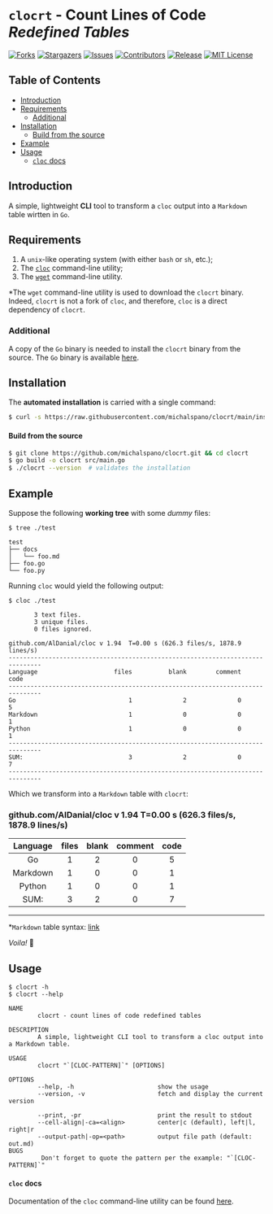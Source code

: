 <!--
                    ***

                ~/README.md
    https://github.com/michalspano/clocrt
                @michalspano

                    ***
-->

# `clocrt` - Count Lines of Code _Redefined Tables_

<!-- GitHub Shields -->
[![Forks][forks-shield]][forks-url]
[![Stargazers][stars-shield]][stars-url]
[![Issues][issues-shield]][issues-url]
[![Contributors][contributors-shield]][contributors-url]
[![Release][release-shield]][release-url]
[![MIT License][license-shield]][license-url]

## Table of Contents

  * [Introduction](#introduction)
  * [Requirements](#requirements)
    * [Additional](#additional)
  * [Installation](#installation)
    * [Build from the source](#build-from-the-source)
  * [Example](#example)
  * [Usage](#usage)
    * [`cloc` docs](#cloc-docs)

## Introduction

A simple, lightweight __CLI__ tool to transform a `cloc` output into a `Markdown` table wirtten in `Go`. 

## Requirements

1. A `unix`-like operating system (with either `bash` or `sh`, etc.);
2. The [`cloc`](https://github.com/AlDanial/cloc) command-line utility;
3. The [`wget`](https://savannah.gnu.org/git/?group=wget) command-line utility.

\*The `wget` command-line utility is used to download the `clocrt` binary. Indeed, `clocrt` is not a fork of `cloc`, and therefore, `cloc` is a direct dependency of `clocrt`.

### Additional

A copy of the `Go` binary is needed to install the `clocrt` binary from the source. The `Go` binary is available [here](https://golang.org/dl/).

## Installation

The __automated installation__ is carried with a single command:

```sh
$ curl -s https://raw.githubusercontent.com/michalspano/clocrt/main/install | sh
```

#### Build from the source

```sh
$ git clone https://github.com/michalspano/clocrt.git && cd clocrt
$ go build -o clocrt src/main.go
$ ./clocrt --version  # validates the installation
```

## Example

Suppose the following __working tree__ with some _dummy_ files:

```text
$ tree ./test

test
├── docs
│   └── foo.md
├── foo.go
└── foo.py
```

Running `cloc` would yield the following output:

```text
$ cloc ./test

       3 text files.
       3 unique files.                              
       0 files ignored.

github.com/AlDanial/cloc v 1.94  T=0.00 s (626.3 files/s, 1878.9 lines/s)
-------------------------------------------------------------------------------
Language                     files          blank        comment           code
-------------------------------------------------------------------------------
Go                               1              2              0              5
Markdown                         1              0              0              1
Python                           1              0              0              1
-------------------------------------------------------------------------------
SUM:                             3              2              0              7
-------------------------------------------------------------------------------
```

Which we transform into a `Markdown` table with `clocrt`:
### github.com/AlDanial/cloc v 1.94  T=0.00 s (626.3 files/s, 1878.9 lines/s)
| Language | files | blank | comment | code |
| :------: | :---: | :---: | :-----: | :--: |
| Go       | 1     | 2     | 0       | 5    |
| Markdown | 1     | 0     | 0       | 1    |
| Python   | 1     | 0     | 0       | 1    |
| SUM:     | 3     | 2     | 0       | 7    |
___

\*`Markdown` table syntax: [link](https://github.com/adam-p/markdown-here/wiki/Markdown-Cheatsheet#tables)

_Voila!_ :confetti_ball:

## Usage

```text
$ clocrt -h 
$ clocrt --help

NAME
        clocrt - count lines of code redefined tables

DESCRIPTION
        A simple, lightweight CLI tool to transform a cloc output into a Markdown table.

USAGE
        clocrt "`[CLOC-PATTERN]`" [OPTIONS]

OPTIONS
        --help, -h                       show the usage
        --version, -v                    fetch and display the current version

        --print, -pr                     print the result to stdout
        --cell-align|-ca=<align>         center|c (default), left|l, right|r
        --output-path|-op=<path>         output file path (default: out.md)
BUGS
         Don't forget to quote the pattern per the example: "`[CLOC-PATTERN]`"

```

#### `cloc` docs

Documentation of the `cloc` command-line utility can be found [here](https://github.com/AlDanial/cloc#options-).

<!-- GitHub Shields -->
[contributors-shield]: https://img.shields.io/github/contributors/michalspano/clocrt.svg?style=for-the-badge
[contributors-url]: https://github.com/michalspano/clocrt/graphs/contributors
[forks-shield]: https://img.shields.io/github/forks/michalspano/clocrt.svg?style=for-the-badge
[forks-url]: https://github.com/michalspano/clocrt/network/members
[stars-shield]: https://img.shields.io/github/stars/michalspano/clocrt.svg?style=for-the-badge
[stars-url]: https://github.com/michalspano/clocrt/stargazers
[issues-shield]: https://img.shields.io/github/issues/michalspano/clocrt.svg?style=for-the-badge
[issues-url]: https://github.com/michalspano/clocrt/issues
[license-shield]: https://img.shields.io/github/license/michalspano/clocrt.svg?style=for-the-badge
[license-url]: https://github.com/michalspano/clocrt/blob/main/LICENSE
[release-shield]: https://img.shields.io/github/tag/michalspano/clocrt.svg?style=for-the-badge
[release-url]: https://github.com/michalspano/clocrt/tags/latest